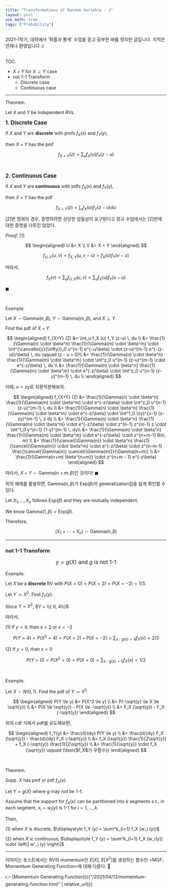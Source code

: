 ```yaml
---
title: "Transformations of Random Variable - 2"
layout: post
use_math: true
tags: ["Probability"]
---
```



2021-1학기, 대학에서 '확률과 통계' 수업을 듣고 공부한 바를 정리한 글입니다. 지적은 언제나 환영입니다 :)

<br><span class="statement-title">TOC.</span><br>

- $X + Y$ for $X \perp Y$ case
- not 1-1 Transform
  - Discrete case
  - Continuous case

<hr/>

<span class="statement-title">Theorem.</span><br/>

Let $X$ and $Y$ be independent RVs.

<big>**1\. Discrete Case**</big>

If $X$ and $Y$ are **discrete** with pmfs $f_X(x)$ and $f_Y(y)$,

then $X+Y$ has the pmf

$$
f_{X+Y} (z) = \sum_u f_X(u) f_Y (z-u)
$$

<br/>

<big>**2\. Continuous Case**</big>

If $X$ and $Y$ are **continuous** with pdfs $f_X(x)$ and $f_Y(y)$,

then $X+Y$ has the pdf

$$
f_{X+Y}(z) = \int_u f_X(u) f_Y(z-u) du
$$

[2]번 명제의 경우, 증명하려면 상당한 엄밀성이 요구된다고 정규 수업에서는 [2]번에 대한 증명을 다루진 않았다.

<span class="statement-title">*Proof*.</span> [1]<br/>

<div class="math-statement" markdown="1">

$$
\begin{aligned}
U &= X \\
V &= X + Y
\end{aligned}
$$

$$
f_{U, V} (u, v) = f_{X, Y} (u, v-u) = f_X(u) f_Y(v-u)
$$

따라서,

$$
f_V (v) = \sum_u f_{U, V} (u, v) = \sum_u f_X(u) f_Y(v-u)
$$

$\blacksquare$

</div>

<br/>

<span class="statement-title">Example.</span><br/>

Let $X \sim \text{Gamma}(n, \beta)$, $Y \sim \text{Gamma}(m, \beta)$, and $X \perp Y$.

Find the pdf of $X+Y$.

<div class="math-statement" markdown="1">

$$
\begin{aligned}
f_{X+Y} (Z) &= \int_u f_X (u) f_Y (z-u) \, du \\
            &= \frac{1}{\Gamma(n) \cdot \beta^n} \frac{1}{\Gamma(m) \cdot \beta^m} \cdot \int^{\cancelto{z}{\infty}}_0 u^{n-1} e^{-u/\beta} \cdot (z-u)^{m-1} e^{-(z-u))/\beta} \, du \qquad (z - u > 0)\\
            &= \frac{1}{\Gamma(n) \cdot \beta^n} \frac{1}{\Gamma(m) \cdot \beta^m} \cdot \int^z_0 u^{n-1} (z-u)^{m-1} \cdot e^{-z/\beta} \, du \\
            &= \frac{1}{\Gamma(n) \cdot \beta^n} \frac{1}{\Gamma(m) \cdot \beta^m} \cdot e^{-z/\beta} \cdot \int^z_0 u^{n-1} (z-u)^{m-1} \, du \\
\end{aligned}
$$

이때, $u = zy$로 치환적분해보자.

$$
\begin{aligned}
f_{X+Y} (Z) &= \frac{1}{\Gamma(n) \cdot \beta^n} \frac{1}{\Gamma(m) \cdot \beta^m} \cdot e^{-z/\beta} \cdot \int^z_0 u^{n-1} (z-u)^{m-1} \, du \\
  &= \frac{1}{\Gamma(n) \cdot \beta^n} \frac{1}{\Gamma(m) \cdot \beta^m} \cdot e^{-z/\beta} \cdot \int^1_0 (zy)^{n-1} (z-zy)^{m-1} \, z dy \\
  &= \frac{1}{\Gamma(n) \cdot \beta^n} \frac{1}{\Gamma(m) \cdot \beta^m} \cdot e^{-z/\beta} \cdot z^{n-1} z^{m-1} z \cdot \int^1_0 y^{n-1} (1-y)^{m-1} \, dy\\
  &= \frac{1}{\Gamma(n) \cdot \beta^n} \frac{1}{\Gamma(m) \cdot \beta^m} \cdot e^{-z/\beta} \cdot z^{n+m-1} B(n, m) \\
  &= \frac{1}{\cancel{\Gamma(n)} \cdot \beta^n} \frac{1}{\cancel{\Gamma(m)} \cdot \beta^m} \cdot e^{-z/\beta} \cdot z^{n-m-1} \frac{\cancel{\Gamma(n)} \cancel{\Gamma(m)}}{\Gamma(n+m)} \\
  &= \frac{1}{\Gamma(n+m) \beta^{n+m}} \cdot z^{n+m - 1} e^{-z\beta}
\end{aligned}
$$

따라서, $X+Y \sim \text{Gamma}(n+m, \, \beta)$인 것이다! $\blacksquare$

</div>

위의 예제를 활용하면, $\text{Gamma}(n, \beta)$가 $\text{Exp}(\beta)$의 generalization임을 쉽게 확인할 수 있다.

Let $X_1, \dots, X_n$ follows $\text{Exp}(\beta)$ and they are mutually independent. 

We know $\text{Gamma}(1, \beta) = \text{Exp}(\beta)$.

Therefore, 

$$
(X_1 + \cdots + X_n) \sim \text{Gamma}(n, \beta)
$$

<hr/>

### not 1-1 Transform

<div style="text-align: center; font-size: larger;" markdown="1">

$y = g(X)$ and $g$ is not 1-1

</div>

<span class="statement-title">Example.</span><br/>

Let $X$ be a **discrete** RV with $P(X=0) = P(X=2) = P(X=-2) = 1/3$.

Let $Y := X^2$. Find $f_Y(y)$.

Since $Y = X^2$, $Y = \\{ 0, 4\\}$

따라서,

(1) If $y=4$, then $x=2$ or $x=-2$

$$
P(Y = 4) = P(X^2 = 4) = P(X=2) + P(X = -2) = \sum_{x: g(x)=4} f_X (x) = 2/3
$$

(2) If $y=0$, then $x=0$

$$
P(Y = 0) = P(X^2 = 0) = P(X=0) = \sum_{x: g(x) = 0} f_X (x) = 1/3
$$

<br/>

<span class="statement-title">Example.</span><br/>

Let $X \sim N(0, 1)$. Find the pdf of $Y := X^2$.

$$
\begin{aligned}  
P(Y \le y) &= P(X^2 \le y) \\
  &= P(-\sqrt{y} \le X \le \sqrt{y}) \\
  &= P(X \le \sqrt{y}) - P(X \le -\sqrt{y}) \\
  &= F_X (\sqrt{y}) - F_X (-\sqrt{y})
\end{aligned}
$$

위의 cdf 식에서 pdf를 유도해보면,

$$
\begin{aligned}
f_Y(y) &= \frac{d}{dy} P(Y \le y) \\
    &= \frac{d}{dy} F_X (\sqrt{y}) - \frac{d}{dy} F_X (-\sqrt{y}) \\
    &= f_X (\sqrt{y}) \frac{1}{2\sqrt{y}} + f_X (-\sqrt{y}) \frac{1}{2\sqrt{y}} \\
    &= \frac{1}{\sqrt{y}} \cdot f_X (\sqrt{y}) \qquad (\text{$f_X$가 우함수})
\end{aligned}
$$

<br/>

<span class="statement-title">Theorem.</span><br/>

Supp. $X$ has pmf or pdf $f_X (x)$. 

Let $Y = g(X)$ where $g$ may not be 1-1. 

Assume that the support for $f_X(x)$ can be partitioned into $k$ segments s.t., in each segment, $x_i = w_i(y)$ is 1-1 for $i=1, \dots, k$.

Then,

(1) when $X$ is discrete, $\displaystyle f_Y (y) = \sum^k_{i=1} f_X (w_i (y))$

(2) when $X$ ic continuous, $\displaystyle f_Y (y) = \sum^k_{i=1} f_X (w_i(y)) \cdot \left\| w'_i (y) \right\|$

<hr/>

이어지는 포스트에서는 RV의 momentum인 $E[X]$, $E[X^2]$를 생성하는 함수인 \<MGF; Momemtum Generating Function\>에 대해 다룬다. 🤩

👉 [Momemtum Generating Function]({{"/2021/04/13/momemtum-generating-function.html" | relative_url}})


